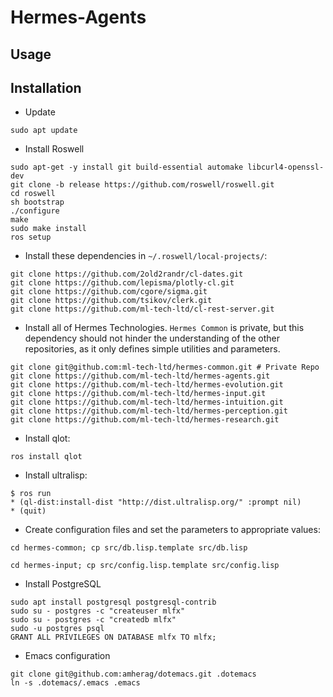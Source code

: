 # Hermes-Agents

## Usage

## Installation

- Update

```
sudo apt update
```

- Install Roswell

```
sudo apt-get -y install git build-essential automake libcurl4-openssl-dev
git clone -b release https://github.com/roswell/roswell.git
cd roswell
sh bootstrap
./configure
make
sudo make install
ros setup
```

- Install these dependencies in `~/.roswell/local-projects/`:

```
git clone https://github.com/2old2randr/cl-dates.git
git clone https://github.com/lepisma/plotly-cl.git
git clone https://github.com/cgore/sigma.git
git clone https://github.com/tsikov/clerk.git
git clone https://github.com/ml-tech-ltd/cl-rest-server.git
```

- Install all of Hermes Technologies. `Hermes Common` is private, but
  this dependency should not hinder the understanding of the other
  repositories, as it only defines simple utilities and parameters.

```
git clone git@github.com:ml-tech-ltd/hermes-common.git # Private Repo
git clone https://github.com/ml-tech-ltd/hermes-agents.git
git clone https://github.com/ml-tech-ltd/hermes-evolution.git
git clone https://github.com/ml-tech-ltd/hermes-input.git
git clone https://github.com/ml-tech-ltd/hermes-intuition.git
git clone https://github.com/ml-tech-ltd/hermes-perception.git
git clone https://github.com/ml-tech-ltd/hermes-research.git
```

- Install qlot:

``` ros install qlot ```

- Install ultralisp:

```
$ ros run
* (ql-dist:install-dist "http://dist.ultralisp.org/" :prompt nil)
* (quit)
```

- Create configuration files and set the parameters to appropriate values:

```
cd hermes-common; cp src/db.lisp.template src/db.lisp
```

```
cd hermes-input; cp src/config.lisp.template src/config.lisp
```

- Install PostgreSQL

```
sudo apt install postgresql postgresql-contrib
sudo su - postgres -c "createuser mlfx"
sudo su - postgres -c "createdb mlfx"
sudo -u postgres psql
GRANT ALL PRIVILEGES ON DATABASE mlfx TO mlfx;
```

- Emacs configuration

```
git clone git@github.com:amherag/dotemacs.git .dotemacs
ln -s .dotemacs/.emacs .emacs
```
